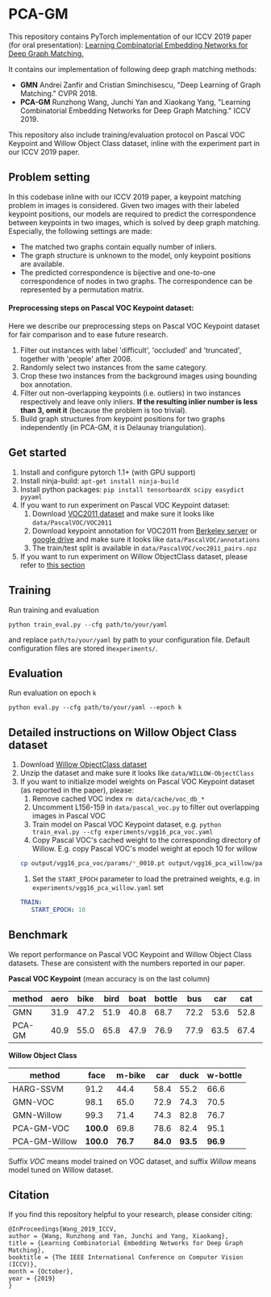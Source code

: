 # PCA-GM

This repository contains PyTorch implementation of our ICCV 2019 paper (for oral presentation): [Learning Combinatorial Embedding Networks for Deep Graph Matching.](http://openaccess.thecvf.com/content_ICCV_2019/papers/Wang_Learning_Combinatorial_Embedding_Networks_for_Deep_Graph_Matching_ICCV_2019_paper.pdf)

It contains our implementation of following deep graph matching methods: 

* **GMN** Andrei Zanfir and Cristian Sminchisescu, "Deep Learning of Graph Matching." CVPR 2018.
* **PCA-GM** Runzhong Wang, Junchi Yan and Xiaokang Yang, "Learning Combinatorial Embedding Networks for Deep Graph Matching." ICCV 2019.

This repository also include training/evaluation protocol on Pascal VOC Keypoint and Willow Object Class dataset, inline with the experiment part in our ICCV 2019 paper.

## Problem setting
In this codebase inline with our ICCV 2019 paper, a keypoint matching problem in images is considered. 
Given two images with their labeled keypoint positions, our models are required to predict the correspondence between keypoints in two images, which is solved by deep graph matching.
Especially, the following settings are made:
* The matched two graphs contain equally number of inliers.
* The graph structure is unknown to the model, only keypoint positions are available.
* The predicted correspondence is bijective and one-to-one correspondence of nodes in two graphs. The correspondence can be represented by a permutation matrix.


#### Preprocessing steps on Pascal VOC Keypoint dataset:
Here we describe our preprocessing steps on Pascal VOC Keypoint dataset for fair comparison and to ease future research.
1. Filter out instances with label 'difficult', 'occluded' and 'truncated', together with 'people' after 2008. 
1. Randomly select two instances from the same category.
1. Crop these two instances from the background images using bounding box annotation.
1. Filter out non-overlapping keypoints (i.e. outliers) in two instances respectively and leave only inliers. **If the resulting inlier number is less than 3, omit it** (because the problem is too trivial).
1. Build graph structures from keypoint positions for two graphs independently (in PCA-GM, it is Delaunay triangulation).

## Get started

1. Install and configure pytorch 1.1+ (with GPU support)
1. Install ninja-build: ``apt-get install ninja-build``
1. Install python packages: ``pip install tensorboardX scipy easydict pyyaml``
1. If you want to run experiment on Pascal VOC Keypoint dataset:
    1. Download [VOC2011 dataset](http://host.robots.ox.ac.uk/pascal/VOC/voc2011/index.html) and make sure it looks like ``data/PascalVOC/VOC2011``
    1. Download keypoint annotation for VOC2011 from [Berkeley server](https://www2.eecs.berkeley.edu/Research/Projects/CS/vision/shape/poselets/voc2011_keypoints_Feb2012.tgz) or [google drive](https://drive.google.com/open?id=1D5o8rmnY1-DaDrgAXSygnflX5c-JyUWR) and make sure it looks like ``data/PascalVOC/annotations``
    1. The train/test split is available in ``data/PascalVOC/voc2011_pairs.npz``
1. If you want to run experiment on Willow ObjectClass dataset, please refer to [this section](#detailed-instructions-on-willow-object-class-dataset)

## Training

Run training and evaluation

``python train_eval.py --cfg path/to/your/yaml`` 

and replace ``path/to/your/yaml`` by path to your configuration file. Default configuration files are stored in``experiments/``.

## Evaluation

Run evaluation on epoch ``k``

``python eval.py --cfg path/to/your/yaml --epoch k`` 

## Detailed instructions on Willow Object Class dataset

1. Download [Willow ObjectClass dataset](http://www.di.ens.fr/willow/research/graphlearning/WILLOW-ObjectClass_dataset.zip)
1. Unzip the dataset and make sure it looks like ``data/WILLOW-ObjectClass``
1. If you want to initialize model weights on Pascal VOC Keypoint dataset (as reported in the paper), please:
    1. Remove cached VOC index ``rm data/cache/voc_db_*``
    1. Uncomment L156-159 in ``data/pascal_voc.py`` to filter out overlapping images in Pascal VOC
    1. Train model on Pascal VOC Keypoint dataset, e.g. ``python train_eval.py --cfg experiments/vgg16_pca_voc.yaml``
    1. Copy Pascal VOC's cached weight to the corresponding directory of Willow. E.g. copy Pascal VOC's model weight at epoch 10 for willow
    ```bash
    cp output/vgg16_pca_voc/params/*_0010.pt output/vgg16_pca_willow/params/
    ```
    1. Set the ``START_EPOCH`` parameter to load the pretrained weights, e.g. in ``experiments/vgg16_pca_willow.yaml`` set
    ```yaml
    TRAIN:
       START_EPOCH: 10
    ```


## Benchmark

We report performance on Pascal VOC Keypoint and Willow Object Class datasets. These are consistent with the numbers reported in our paper.

**Pascal VOC Keypoint** (mean accuracy is on the last column)

| method | aero | bike | bird | boat | bottle | bus  | car  | cat  | chair | cow  | table | dog  | horse | mbike | person | plant | sheep | sofa | train | tv   | mean     |
| ------ | ---- | ---- | ---- | ---- | ------ | ---- | ---- | ---- | ----- | ---- | ----- | ---- | ----- | ----- | ------ | ----- | ----- | ---- | ----- | ---- | -------- |
| GMN    | 31.9 | 47.2 | 51.9 | 40.8 | 68.7   | 72.2 | 53.6 | 52.8 | 34.6  | 48.6 | 72.3  | 47.7 | 54.8  | 51.0  | 38.6   | 75.1  | 49.5  | 45.0 | 83.0  | 86.3 | 55.3     |
| PCA-GM | 40.9 | 55.0 | 65.8 | 47.9 | 76.9   | 77.9 | 63.5 | 67.4 | 33.7  | 65.5 | 63.6  | 61.3 | 68.9  | 62.8  | 44.9   | 77.5  | 67.4  | 57.5 | 86.7  | 90.9 | **63.8** |

**Willow Object Class**

| method        | face      | m-bike   | car      | duck     | w-bottle |
| ------------- | --------- | -------- | -------- | -------- | -------- |
| HARG-SSVM     | 91.2      | 44.4     | 58.4     | 55.2     | 66.6     |
| GMN-VOC       | 98.1      | 65.0     | 72.9     | 74.3     | 70.5     |
| GMN-Willow    | 99.3      | 71.4     | 74.3     | 82.8     | 76.7     |
| PCA-GM-VOC    | **100.0** | 69.8     | 78.6     | 82.4     | 95.1     |
| PCA-GM-Willow | **100.0** | **76.7** | **84.0** | **93.5** | **96.9** |

Suffix *VOC* means model trained on VOC dataset, and suffix *Willow* means model tuned on Willow dataset.

## Citation

If you find this repository helpful to your research, please consider citing:
```text
@InProceedings{Wang_2019_ICCV,
author = {Wang, Runzhong and Yan, Junchi and Yang, Xiaokang},
title = {Learning Combinatorial Embedding Networks for Deep Graph Matching},
booktitle = {The IEEE International Conference on Computer Vision (ICCV)},
month = {October},
year = {2019}
}
```